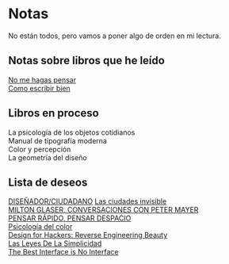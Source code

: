 # Notas

No están todos, pero vamos a poner algo de orden en mi lectura.

## Notas sobre libros que he leído

[No me hagas pensar](no-me-hagas-pensar.md)  
[Como escribir bien](como-escribir-bien.md)  

## Libros en proceso

La psicología de los objetos cotidianos  
Manual de tipografía moderna  
Color y percepción  
La geometría del diseño  

## Lista de deseos

[DISEÑADOR/CIUDADANO](http://www.losportadoresdesuenos.com/tienda/libro/disenadorciudadano_39205)
[Las ciudades invisible](http://www.losportadoresdesuenos.com/tienda/libro/las-ciudades-invisibles_7212)  
[MILTON GLASER. CONVERSACIONES CON PETER MAYER](http://www.losportadoresdesuenos.com/tienda/libro/milton-glaser-conversaciones-con-peter-mayer_49749)  
[PENSAR RÁPIDO, PENSAR DESPACIO](http://www.losportadoresdesuenos.com/tienda/libro/pensar-rapido-pensar-despacio_18144)  
[Psicología del color](https://www.amazon.es/dp/8425219779/_encoding=UTF8?coliid=I1SNFBU1F79PR5&colid=12HK5XCBRNP3R&psc=0)  
[Design for Hackers: Reverse Engineering Beauty](https://www.amazon.es/dp/1119998956/_encoding=UTF8?coliid=IXZVEIOPWYFFE&colid=12HK5XCBRNP3R&psc=0)  
[Las Leyes De La Simplicidad](https://www.amazon.es/dp/8497845439/_encoding=UTF8?coliid=I2DWIT4GM8XJU5&colid=12HK5XCBRNP3R&psc=0)  
[The Best Interface is No Interface](https://www.amazon.es/dp/0133890333/_encoding=UTF8?coliid=I38DCGNC3P9D1H&colid=12HK5XCBRNP3R&psc=0)  





